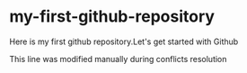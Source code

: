 # my-first-github-repository
Here is my first github repository.Let's get started with Github

This line was modified manually during conflicts resolution